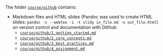 The folder [`course/github`](https://github.com/RISE-UNIBAS/clean-code/tree/main/course/github) contains:

- Markdown files and HTML slides (Pandoc was used to create HTML slides: `pandoc -s --webtex -i -t slidy in_file.md -o out_file.html`) on version control and documentation with GitHub:
  - [`course/github/1_getting_started.md`](https://github.com/RISE-UNIBAS/clean-code/blob/main/course/github/1_getting_started.md) 
  - [`course/github/2_core_concepts.md`](https://github.com/RISE-UNIBAS/clean-code/blob/main/course/github/2_core_concepts.md) 
  - [`course/github/3_best_practices.md`](https://github.com/RISE-UNIBAS/clean-code/blob/main/course/github/3_best_practices.md) 
  - [`course/github/4_assignment.md`](https://github.com/RISE-UNIBAS/clean-code/blob/main/course/github/4_assignment.md)